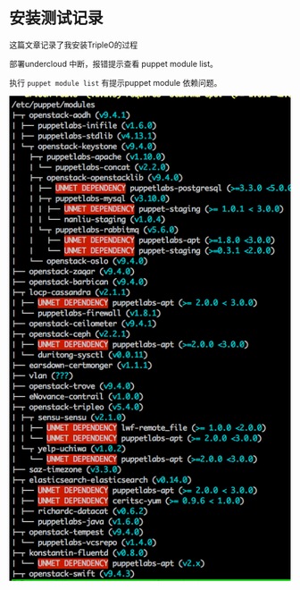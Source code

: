 # 安装测试记录

这篇文章记录了我安装TripleO的过程

部署undercloud 中断，报错提示查看 puppet module list。

执行 `puppet module list` 有提示puppet module 依赖问题。

![](/assets/puppet-dependency.png)

